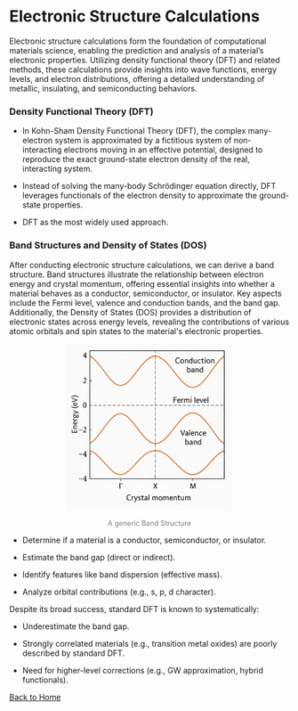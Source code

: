# Electronic Structure Calculations

Electronic structure calculations form the foundation of computational materials science, enabling the prediction and analysis of a material’s electronic properties. Utilizing density functional theory (DFT) and related methods, these calculations provide insights into wave functions, energy levels, and electron distributions, offering a detailed understanding of metallic, insulating, and semiconducting behaviors.


### Density Functional Theory (DFT)

* In Kohn-Sham Density Functional Theory (DFT), the complex many-electron system is approximated by a fictitious system of non-interacting electrons moving in an effective potential, designed to reproduce the exact ground-state electron density of the real, interacting system.

* Instead of solving the many-body Schrödinger equation directly, DFT leverages functionals of the electron density to approximate the ground-state properties.

* DFT as the most widely used approach.

### Band Structures and Density of States (DOS)

After conducting electronic structure calculations, we can derive a band structure. Band structures illustrate the relationship between electron energy and crystal momentum, offering essential insights into whether a material behaves as a conductor, semiconductor, or insulator. Key aspects include the Fermi level, valence and conduction bands, and the band gap. Additionally, the Density of States (DOS) provides a distribution of electronic states across energy levels, revealing the contributions of various atomic orbitals and spin states to the material's electronic properties.

<div style="text-align: center;">
<img src="./bandstructure.png" alt="BandStruct" style="width: 300px; height: auto;">
</div>
<div style="text-align: center; font-size: 0.9em; color: gray;">
<p>A generic Band Structure</p>
</div>

* Determine if a material is a conductor, semiconductor, or insulator.

* Estimate the band gap (direct or indirect).

* Identify features like band dispersion (effective mass).

* Analyze orbital contributions (e.g., s, p, d character).


Despite its broad success, standard DFT is known to systematically: 

* Underestimate the band gap.

* Strongly correlated materials (e.g., transition metal oxides) are poorly described by standard DFT.

* Need for higher-level corrections (e.g., GW approximation, hybrid functionals).

[Back to Home](index.md)